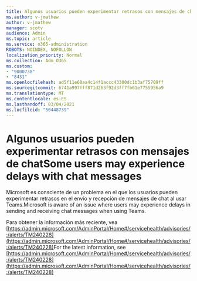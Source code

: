```yaml
---
title: Algunos usuarios pueden experimentar retrasos con mensajes de chat
ms.author: v-jmathew
author: v-jmathew
manager: scotv
audience: Admin
ms.topic: article
ms.service: o365-administration
ROBOTS: NOINDEX, NOFOLLOW
localization_priority: Normal
ms.collection: Adm_O365
ms.custom:
- "9000738"
- "8431"
ms.openlocfilehash: ad5f11e60aa4c14f1accc43300dc1b3af75709ff
ms.sourcegitcommit: 6741a997fff871d263f92d3ff7fb61e7755956a9
ms.translationtype: MT
ms.contentlocale: es-ES
ms.lasthandoff: 03/04/2021
ms.locfileid: "50448739"
---
```

# <a name="some-users-may-experience-delays-with-chat-messages"></a><span data-ttu-id="dec59-102">Algunos usuarios pueden experimentar retrasos con mensajes de chat</span><span class="sxs-lookup"><span data-stu-id="dec59-102">Some users may experience delays with chat messages</span></span>

<span data-ttu-id="dec59-103">Microsoft es consciente de un problema en el que los usuarios pueden experimentar retrasos en el envío y recepción de mensajes de chat al usar Teams.</span><span class="sxs-lookup"><span data-stu-id="dec59-103">Microsoft is aware of an issue where users may experience delays in sending and receiving chat messages when using Teams.</span></span>

<span data-ttu-id="dec59-104">Para obtener la información más reciente, vea [https://admin.microsoft.com/AdminPortal/Home#/servicehealth/advisories/:/alerts/TM240228](https://admin.microsoft.com/AdminPortal/Home#/servicehealth/advisories/:/alerts/TM240228)</span><span class="sxs-lookup"><span data-stu-id="dec59-104">For the latest information, see [https://admin.microsoft.com/AdminPortal/Home#/servicehealth/advisories/:/alerts/TM240228](https://admin.microsoft.com/AdminPortal/Home#/servicehealth/advisories/:/alerts/TM240228)</span></span>
